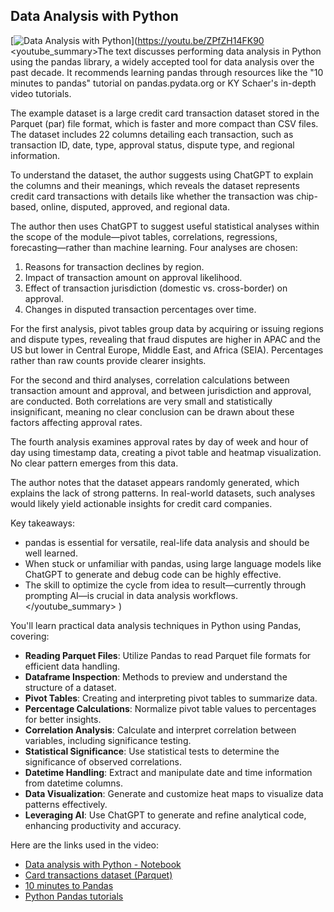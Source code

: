 ## Data Analysis with Python

[![Data Analysis with Python](https://i.ytimg.com/vi_webp/ZPfZH14FK90/sddefault.webp)](https://youtu.be/ZPfZH14FK90
<youtube_summary>The text discusses performing data analysis in Python using the pandas library, a widely accepted tool for data analysis over the past decade. It recommends learning pandas through resources like the "10 minutes to pandas" tutorial on pandas.pydata.org or KY Schaer's in-depth video tutorials.

The example dataset is a large credit card transaction dataset stored in the Parquet (par) file format, which is faster and more compact than CSV files. The dataset includes 22 columns detailing each transaction, such as transaction ID, date, type, approval status, dispute type, and regional information.

To understand the dataset, the author suggests using ChatGPT to explain the columns and their meanings, which reveals the dataset represents credit card transactions with details like whether the transaction was chip-based, online, disputed, approved, and regional data.

The author then uses ChatGPT to suggest useful statistical analyses within the scope of the module—pivot tables, correlations, regressions, forecasting—rather than machine learning. Four analyses are chosen:

1. Reasons for transaction declines by region.
2. Impact of transaction amount on approval likelihood.
3. Effect of transaction jurisdiction (domestic vs. cross-border) on approval.
4. Changes in disputed transaction percentages over time.

For the first analysis, pivot tables group data by acquiring or issuing regions and dispute types, revealing that fraud disputes are higher in APAC and the US but lower in Central Europe, Middle East, and Africa (SEIA). Percentages rather than raw counts provide clearer insights.

For the second and third analyses, correlation calculations between transaction amount and approval, and between jurisdiction and approval, are conducted. Both correlations are very small and statistically insignificant, meaning no clear conclusion can be drawn about these factors affecting approval rates.

The fourth analysis examines approval rates by day of week and hour of day using timestamp data, creating a pivot table and heatmap visualization. No clear pattern emerges from this data.

The author notes that the dataset appears randomly generated, which explains the lack of strong patterns. In real-world datasets, such analyses would likely yield actionable insights for credit card companies.

Key takeaways:

- pandas is essential for versatile, real-life data analysis and should be well learned.
- When stuck or unfamiliar with pandas, using large language models like ChatGPT to generate and debug code can be highly effective.
- The skill to optimize the cycle from idea to result—currently through prompting AI—is crucial in data analysis workflows.</youtube_summary>
)

You'll learn practical data analysis techniques in Python using Pandas, covering:

- **Reading Parquet Files**: Utilize Pandas to read Parquet file formats for efficient data handling.
- **Dataframe Inspection**: Methods to preview and understand the structure of a dataset.
- **Pivot Tables**: Creating and interpreting pivot tables to summarize data.
- **Percentage Calculations**: Normalize pivot table values to percentages for better insights.
- **Correlation Analysis**: Calculate and interpret correlation between variables, including significance testing.
- **Statistical Significance**: Use statistical tests to determine the significance of observed correlations.
- **Datetime Handling**: Extract and manipulate date and time information from datetime columns.
- **Data Visualization**: Generate and customize heat maps to visualize data patterns effectively.
- **Leveraging AI**: Use ChatGPT to generate and refine analytical code, enhancing productivity and accuracy.

Here are the links used in the video:

- [Data analysis with Python - Notebook](https://colab.research.google.com/drive/1wEUEeF_e2SSmS9uf2-3fZJQ2kEFRnxah)
- [Card transactions dataset (Parquet)](https://drive.google.com/file/u/3/d/1XGvuFjoTwlybkw0cc9u34horMF9vMhrB/view)
- [10 minutes to Pandas](https://pandas.pydata.org/pandas-docs/stable/user_guide/10min.html)
- [Python Pandas tutorials](https://www.youtube.com/playlist?list=PL-osiE80TeTsWmV9i9c58mdDCSskIFdDS)

